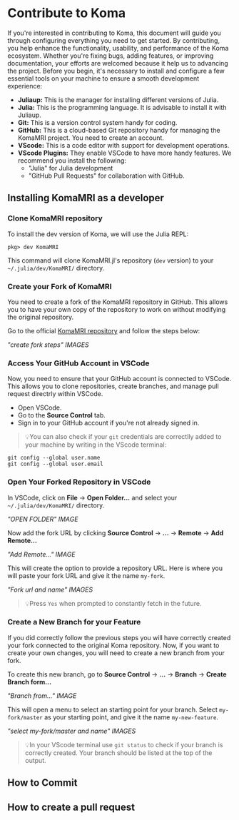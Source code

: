 # Contribute to Koma

If you're interested in contributing to Koma, this document will guide you through configuring everything you need to get started. By contributing, you help enhance the functionality, usability, and performance of the Koma ecosystem. Whether you're fixing bugs, adding features, or improving documentation, your efforts are welcomed because it help us to advancing the project. Before you begin, it's necessary to install and configure a few essential tools on your machine to ensure a smooth development experience:

- **Juliaup:** This is the manager for installing different versions of Julia.
- **Julia:** This is the programming language. It is advisable to install it with Juliaup.
- **Git:** This is a version control system handy for coding.
- **GitHub:** This is a cloud-based Git repository handy for managing the KomaMRI project. You need to create an account.
- **VScode:** This is a code editor with support for development operations.
- **VScode Plugins:** They enable VSCode to have more handy features. We recommend you install the following: 
    - "Julia" for Julia development
    - "GitHub Pull Requests" for collaboration with GitHub.

## Installing KomaMRI as a developer
### Clone KomaMRI repository

To install the dev version of Koma, we will use the Julia REPL:
```julia-repl
pkg> dev KomaMRI
``` 
This command will clone KomaMRI.jl's repository (`dev` version) to your `~/.julia/dev/KomaMRI/` directory.

### Create your Fork of KomaMRI

You need to create a fork of the KomaMRI repository in GitHub. This allows you to have your own copy of the repository to work on without modifying the original repository.

Go to the official [KomaMRI repository](https://github.com/JuliaHealth/KomaMRI.jl) and follow the steps below:

*"create fork steps" IMAGES*
### Access Your GitHub Account in VSCode

Now, you need to ensure that your GitHub account is connected to VSCode. This allows you to clone repositories, create branches, and manage pull request directrly within VSCode.

- Open VSCode.
- Go to the **Source Control** tab.
- Sign in to your GitHub account if you're not already signed in.

>💡You can also check if your `git` credentials are correctlly added to your machine by writing in the VScode terminal:
```shell
git config --global user.name
git config --global user.email
```

### Open Your Forked Repository in VSCode

In VSCode, click on **File** -> **Open Folder...** and select your `~/.julia/dev/KomaMRI/` directory.

*"OPEN FOLDER" IMAGE*

Now add the fork URL by clicking **Source Control** -> **...** -> **Remote** -> **Add Remote...**

*"Add Remote..." IMAGE*

This will create the option to provide a repository URL. Here is where you will paste your fork URL and give it the name `my-fork`.

*"Fork url and name" IMAGES*

>💡Press `Yes` when prompted to constantly fetch in the future.

### Create a New Branch for your Feature

If you did correctly follow the previous steps you will have correctly created your fork connected to the original Koma repository. Now, if you want to create your own changes, you will need to create a new branch from your fork.

To create this new branch, go to **Source Control** -> **...** -> **Branch** -> **Create Branch form...**

*"Branch from..." IMAGE*

This will open a menu to select an starting point for your branch. Select `my-fork/master` as your starting point, and give it the name `my-new-feature`.

*"select my-fork/master and name" IMAGES*

>💡In your VScode terminal use `git status` to check if your branch is correctly created. Your branch should be listed at the top of the output.

## How to Commit

## How to create a pull request